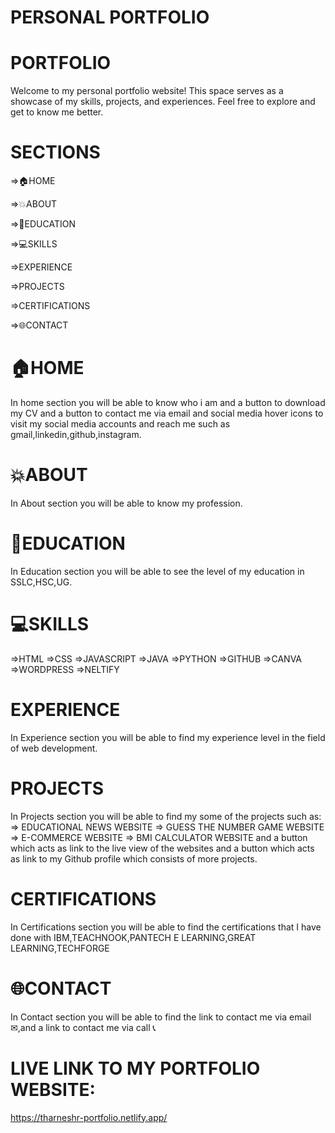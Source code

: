# PERSONAL PORTFOLIO

# PORTFOLIO 
Welcome to my personal portfolio website! This space serves as a showcase of my skills, projects, and experiences. Feel free to explore and get to know me better.

# SECTIONS
=>🏠HOME

=>💥ABOUT

=>📙EDUCATION

=>💻SKILLS

=>EXPERIENCE

=>PROJECTS

=>CERTIFICATIONS 

=>🌐CONTACT

# 🏠HOME
In home section you will be able to know who i am and a button to download my CV and  a button to contact me via email and social media hover icons to visit my social media accounts and reach me such as gmail,linkedin,github,instagram.

# 💥ABOUT 
In About section you will be able to know my profession.

# 📙EDUCATION 
In Education  section you will be able to see the level of my education in SSLC,HSC,UG.

# 💻SKILLS
=>HTML
=>CSS
=>JAVASCRIPT
=>JAVA
=>PYTHON
=>GITHUB
=>CANVA
=>WORDPRESS
=>NELTIFY

# EXPERIENCE
In Experience section you will be able to find my experience level in the field of web development.

# PROJECTS
In Projects section you will be able to find my some of the projects such as:
=> EDUCATIONAL NEWS WEBSITE
=> GUESS THE NUMBER GAME WEBSITE
=> E-COMMERCE WEBSITE
=> BMI CALCULATOR WEBSITE
and a button which acts as link to the live view of the websites and a button which acts as link to my Github profile which consists of more projects.

# CERTIFICATIONS 
In Certifications section you will be able to find the certifications that I have done with IBM,TEACHNOOK,PANTECH E LEARNING,GREAT LEARNING,TECHFORGE

# 🌐CONTACT
In Contact section you will be able to find the link to contact me via email ✉,and a link to contact me via call 📞

# LIVE LINK TO MY PORTFOLIO WEBSITE:
https://tharneshr-portfolio.netlify.app/
